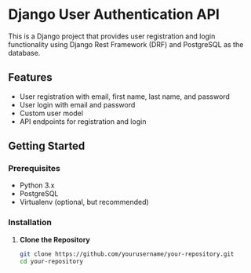# Django User Authentication API

This is a Django project that provides user registration and login functionality using Django Rest Framework (DRF) and PostgreSQL as the database.

## Features

- User registration with email, first name, last name, and password
- User login with email and password
- Custom user model
- API endpoints for registration and login

## Getting Started

### Prerequisites

- Python 3.x
- PostgreSQL
- Virtualenv (optional, but recommended)

### Installation

1. **Clone the Repository**

   ```bash
   git clone https://github.com/yourusername/your-repository.git
   cd your-repository
